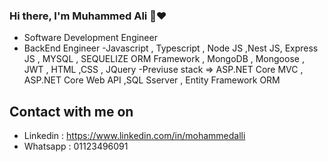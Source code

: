 ### Hi there, I'm Muhammed Ali 👋❤️

-  Software Development Engineer
-  BackEnd Engineer
    -Javascript , Typescript , Node JS ,Nest JS, Express JS , MYSQL , SEQUELIZE ORM Framework , MongoDB , Mongoose , JWT , HTML ,CSS  , JQuery
   -Previuse stack => ASP.NET Core MVC , ASP.NET Core Web API ,SQL Sserver , Entity Framework ORM
  
## Contact with me on
-  Linkedin : https://www.linkedin.com/in/mohammedalli
-  Whatsapp : 01123496091

